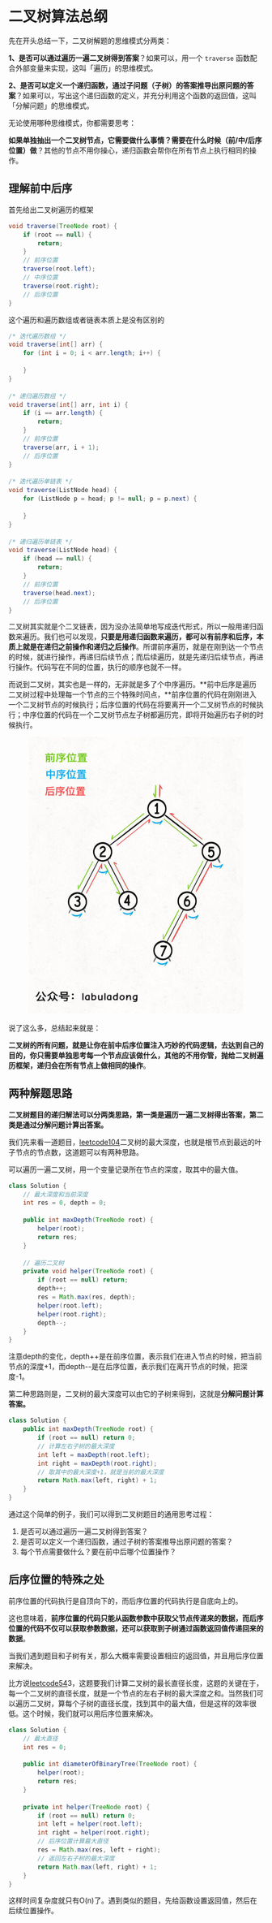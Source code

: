 # 二叉树算法总纲

先在开头总结一下，二叉树解题的思维模式分两类：

**1、是否可以通过遍历一遍二叉树得到答案**？如果可以，用一个 `traverse` 函数配合外部变量来实现，这叫「遍历」的思维模式。

**2、是否可以定义一个递归函数，通过子问题（子树）的答案推导出原问题的答案**？如果可以，写出这个递归函数的定义，并充分利用这个函数的返回值，这叫「分解问题」的思维模式。

无论使用哪种思维模式，你都需要思考：

**如果单独抽出一个二叉树节点，它需要做什么事情？需要在什么时候（前/中/后序位置）做**？其他的节点不用你操心，递归函数会帮你在所有节点上执行相同的操作。

## 理解前中后序

首先给出二叉树遍历的框架

```java
void traverse(TreeNode root) {
    if (root == null) {
        return;
    }
    // 前序位置
    traverse(root.left);
    // 中序位置
    traverse(root.right);
    // 后序位置
}
```

这个遍历和遍历数组或者链表本质上是没有区别的

```java
/* 迭代遍历数组 */
void traverse(int[] arr) {
    for (int i = 0; i < arr.length; i++) {

    }
}

/* 递归遍历数组 */
void traverse(int[] arr, int i) {
    if (i == arr.length) {
        return;
    }
    // 前序位置
    traverse(arr, i + 1);
    // 后序位置
}

/* 迭代遍历单链表 */
void traverse(ListNode head) {
    for (ListNode p = head; p != null; p = p.next) {

    }
}

/* 递归遍历单链表 */
void traverse(ListNode head) {
    if (head == null) {
        return;
    }
    // 前序位置
    traverse(head.next);
    // 后序位置
}

```

二叉树其实就是个二叉链表，因为没办法简单地写成迭代形式，所以一般用递归函数来遍历。我们也可以发现，**只要是用递归函数来遍历，都可以有前序和后序，本质上就是在递归之前操作和递归之后操作**。所谓前序遍历，就是在刚到达一个节点的时候，就进行操作，再递归后续节点；而后续遍历，就是先递归后续节点，再进行操作。代码写在不同的位置，执行的顺序也就不一样。

而说到二叉树，其实也是一样的，无非就是多了个中序遍历。**前中后序是遍历二叉树过程中处理每一个节点的三个特殊时间点，**前序位置的代码在刚刚进入一个二叉树节点的时候执行；后序位置的代码在将要离开一个二叉树节点的时候执行；中序位置的代码在一个二叉树节点左子树都遍历完，即将开始遍历右子树的时候执行。

<figure><img src="../../.gitbook/assets/image.png" alt=""><figcaption></figcaption></figure>

说了这么多，总结起来就是：

**二叉树的所有问题，就是让你在前中后序位置注入巧妙的代码逻辑，去达到自己的目的，你只需要单独思考每一个节点应该做什么，其他的不用你管，抛给二叉树遍历框架，递归会在所有节点上做相同的操作**。

## 两种解题思路

**二叉树题目的递归解法可以分两类思路，第一类是遍历一遍二叉树得出答案，第二类是通过分解问题计算出答案。**

我们先来看一道题目，[leetcode104](https://leetcode.com/problems/maximum-depth-of-binary-tree/description/)二叉树的最大深度，也就是根节点到最远的叶子节点的节点数，这道题可以有两种思路。

可以遍历一遍二叉树，用一个变量记录所在节点的深度，取其中的最大值。

```java
class Solution {
    // 最大深度和当前深度
    int res = 0, depth = 0;

    public int maxDepth(TreeNode root) {
        helper(root);
        return res;
    }
    
    // 遍历二叉树
    private void helper(TreeNode root) {
        if (root == null) return;
        depth++;
        res = Math.max(res, depth);
        helper(root.left);
        helper(root.right);
        depth--;
    }
}
```

注意depth的变化，depth++是在前序位置，表示我们在进入节点的时候，把当前节点的深度+1，而depth--是在后序位置，表示我们在离开节点的时候，把深度-1。

第二种思路则是，二叉树的最大深度可以由它的子树来得到，这就是**分解问题计算答案。**

```java
class Solution {
    public int maxDepth(TreeNode root) {
        if (root == null) return 0;
        // 计算左右子树的最大深度
        int left = maxDepth(root.left);
        int right = maxDepth(root.right);
        // 取其中的最大深度+1，就是当前的最大深度
        return Math.max(left, right) + 1;
    }
}
```

通过这个简单的例子，我们可以得到二叉树题目的通用思考过程：

1. 是否可以通过遍历一遍二叉树得到答案？
2. 是否可以定义一个递归函数，通过子树的答案推导出原问题的答案？
3. 每个节点需要做什么？要在前中后哪个位置操作？

## 后序位置的特殊之处

前序位置的代码执行是自顶向下的，而后序位置的代码执行是自底向上的。

这也意味着，**前序位置的代码只能从函数参数中获取父节点传递来的数据，而后序位置的代码不仅可以获取参数数据，还可以获取到子树通过函数返回值传递回来的数据**。

当我们遇到题目和子树有关，那么大概率需要设置相应的返回值，并且用后序位置来解决。

比方说[leetcode54](https://leetcode.com/problems/diameter-of-binary-tree/description/)3，这题要我们计算二叉树的最长直径长度，这题的关键在于，每一个二叉树的直径长度，就是一个节点的左右子树的最大深度之和。当然我们可以遍历二叉树，算每个子树的直径长度，找到其中的最大值，但是这样的效率很低。这个时候，我们就可以用后序位置来解决。

```java
class Solution {
    // 最大直径
    int res = 0;

    public int diameterOfBinaryTree(TreeNode root) {
        helper(root);
        return res;
    }

    private int helper(TreeNode root) {
        if (root == null) return 0;
        int left = helper(root.left);
        int right = helper(root.right);
        // 后序位置计算最大直径
        res = Math.max(res, left + right);
        // 返回左右子树的最大深度
        return Math.max(left, right) + 1;
    }
}
```

这样时间复杂度就只有O(n)了。遇到类似的题目，先给函数设置返回值，然后在后续位置操作。
